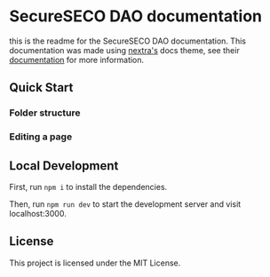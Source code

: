 # SecureSECO DAO documentation

this is the readme for the SecureSECO DAO documentation. This documentation was made using [nextra's](https://nextra.site/) docs theme, see their [documentation](https://nextra.site/docs) for more information.

## Quick Start

### Folder structure

### Editing a page

## Local Development

First, run `npm i` to install the dependencies.

Then, run `npm run dev` to start the development server and visit localhost:3000.

## License

This project is licensed under the MIT License.
